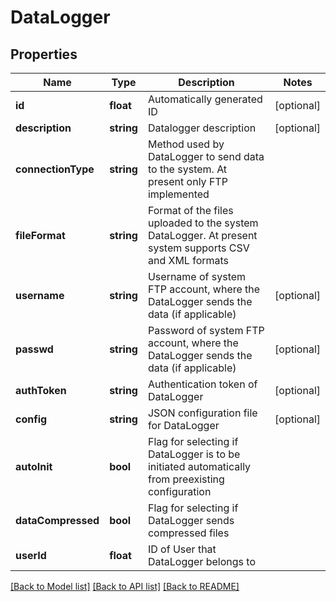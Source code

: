 # DataLogger

## Properties
Name | Type | Description | Notes
------------ | ------------- | ------------- | -------------
**id** | **float** | Automatically generated ID | [optional] 
**description** | **string** | Datalogger description | [optional] 
**connectionType** | **string** | Method used by DataLogger to send data to the system. At present only FTP implemented | 
**fileFormat** | **string** | Format of the files uploaded to the system DataLogger. At present system supports CSV and XML formats | 
**username** | **string** | Username of system FTP account, where the DataLogger sends the data (if applicable) | [optional] 
**passwd** | **string** | Password of system FTP account, where the DataLogger sends the data (if applicable) | [optional] 
**authToken** | **string** | Authentication token of DataLogger | [optional] 
**config** | **string** | JSON configuration file for DataLogger | [optional] 
**autoInit** | **bool** | Flag for selecting if DataLogger is to be initiated automatically from preexisting configuration | 
**dataCompressed** | **bool** | Flag for selecting if DataLogger sends compressed files | 
**userId** | **float** | ID of User that DataLogger belongs to | 

[[Back to Model list]](../README.md#documentation-for-models) [[Back to API list]](../README.md#documentation-for-api-endpoints) [[Back to README]](../README.md)


